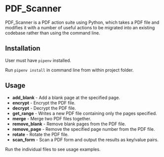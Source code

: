 # PDF_Scanner

PDF_Scanner is a PDF action suite using Python, which takes a PDF file and modifies it with a number of useful actions to be migrated into an existing codebase rather than using the command line.


## Installation

User must have `pipenv` installed.

Run `pipenv install` in command line from within project folder.

## Usage

- **add_blank** - Add a blank page at the specified page.
- **encrypt** - Encrypt the PDF file.
- **decrypt** - Decrypt the PDF file.
- **get_range** - Writes a new PDF file containing only the pages specified.
- **merge** - Merge two PDF files together.
- **remove_blank** - Remove blank pages from the PDF file.
- **remove_page** - Remove the specified page number from the PDF file.
- **rotate** - Rotate the PDF file.
- **scan_form** - Scan a PDF form and output the results as key/value pairs.

Run the individual files to see usage examples.
